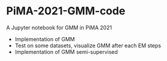 # PiMA-2021-GMM-code
A Jupyter notebook for GMM in PiMA 2021

* Implementation of GMM
* Test on some datasets, visualize GMM after each EM steps
* Implementation of GMM semi-supervised 
